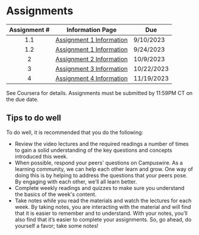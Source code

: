 # Assignments

| Assignment # | Information Page | Due |
|:---:|--------------------------|--------------|
|            1.1 | [Assignment 1 Information](https://www.coursera.org/learn/cs-598-fdc/supplement/HXjXg/assignment-1-information) | 9/10/2023 |
|            1.2 | [Assignment 1 Information](https://www.coursera.org/learn/cs-598-fdc/supplement/HXjXg/assignment-1-information) | 9/24/2023 |
|            2 | [Assignment 2 Information](https://www.coursera.org/learn/cs-598-fdc/supplement/9YthJ/assignment-2-information) |   10/9/2023 |
|            3 | [Assignment 3 Information](https://www.coursera.org/learn/cs-598-fdc/supplement/4QKjv/assignment-3-information) |   10/22/2023 |
|            4 | [Assignment 4 Information](https://www.coursera.org/learn/cs-598-fdc/supplement/IN7O6/assignment-4-information) |   11/19/2023 |

See Coursera for details. Assignments must be submitted by 11:59PM CT on the due date.

## Tips to do well
To do well, it is recommended that you do the following:

* Review the video lectures and the required readings a number of times to gain a solid understanding of the key questions and concepts introduced this week.
* When possible, respond your peers' questions on Campuswire. As a learning community, we can help each other learn and grow. One way of doing this is by   helping to address the questions that your peers pose. By engaging with each other, we’ll all learn better.
* Complete weekly readings and quizzes to make sure you understand the basics of the week's content.
* Take notes while you read the materials and watch the lectures for each week. By taking notes, you are interacting with the material and will find that it is easier to remember and to understand. With your notes, you’ll also find that it’s easier to complete your assignments. So, go ahead, do yourself a favor; take some notes!

